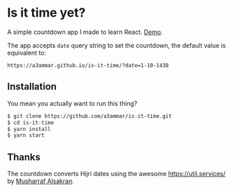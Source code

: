# Is it time yet?

A simple countdown app I made to learn React. [Demo](https://a3ammar.github.io/is-it-time/).

The app accepts `date` query string to set the countdown, the default value is equivalent to:

```
https://a3ammar.github.io/is-it-time/?date=1-10-1438
```

## Installation

You mean you actually want to run this thing?

``` sh
$ git clone https://github.com/a3ammar/is-it-time.git
$ cd is-it-time
$ yarn install
$ yarn start
```

## Thanks

The countdown converts Hijri dates using the awesome https://util.services/ by [Musharraf Alsakran](https://twitter.com/MusharrafSakran).
